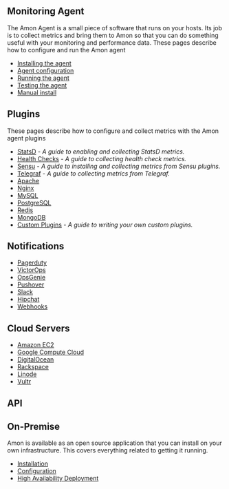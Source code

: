 

## Monitoring Agent 

The Amon Agent is a small piece of software that runs on your hosts. Its job is to collect metrics and bring them to Amon so that you can do something useful with your monitoring and performance data. These pages describe how to configure and run the Amon agent

* [Installing the agent](agent#install)
* [Agent configuration](agent#config)
* [Running the agent](agent#running)
* [Testing the agent](agent#testing)
* [Manual install](agent#manual)

## Plugins

These pages describe how to configure and collect metrics with the Amon agent plugins

* [StatsD](plugins#statsd) - _A guide to enabling and collecting StatsD metrics._
* [Health Checks](plugins#health-checks) - _A guide to collecting health check metrics._
* [Sensu](plugins#sensu) - _A guide to installing and collecting metrics from Sensu plugins._
* [Telegraf](plugins#telegraf) - _A guide to collecting metrics from Telegraf._
* [Apache](plugins#apache)
* [Nginx](plugins#mysql)
* [MySQL](plugins#mysql)
* [PostgreSQL](plugins#postgres)
* [Redis](plugins#redis)
* [MongoDB](plugins#mongodb)
* [Custom Plugins](plugins#custom) - _A guide to writing your own custom plugins._


## Notifications

* [Pagerduty](notifications#pagerduty)
* [VictorOps](notifications#victorops)
* [OpsGenie](notifications#opsgenie)
* [Pushover](notifications#pushover)
* [Slack](notifications#slack)
* [Hipchat](notifications#hipchat)
* [Webhooks](notifications#webhooks)



## Cloud Servers

* [Amazon EC2](cloudservers#aws)
* [Google Compute Cloud](cloudservers#gce)
* [DigitalOcean](cloudservers#do)
* [Rackspace](cloudservers#rackspace)
* [Linode](cloudservers#linode)
* [Vultr](cloudservers#vultr)


## API

## On-Premise

Amon is available as an open source application that you can install on your own infrastructure. This covers everything related to getting it running.

* [Installation](onpremise#install) 
* [Configuration](onpremise#configuration) 
* [High Availability Deployment](onpremise#ha)
